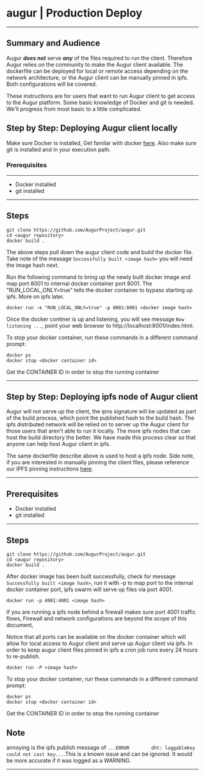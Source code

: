 # augur | Production Deploy

---
## Summary and Audience

Augur **_does not_** serve **_any_** of the files required to run the client. Therefore Augur relies on the community to make the Augur client available. The dockerfile can be deployed for local or remote access depending on the network architecture, or the Augur client can be manually pinned in ipfs. Both configurations will be covered.

These instructions are for users that want to run Augur client to get access to the Augur platform. Some basic knowledge of Docker and git is needed. We'll progress from most basic to a little complicated.

## Step by Step: Deploying Augur client locally

Make sure Docker is installed, Get familar with docker [here](https://docs.docker.com/docker-hub/official_repos/).
Also make sure git is installed and in your execution path.

### Prerequisites
---
* Docker installed
* git installed
---
## Steps

    git clone https://github.com/AugurProject/augur.git
    cd <augur repository>
    docker build .

The above steps pull down the augur client code and build the docker file. Take note of the message `Successfully built <image hash>` you will need the image hash next.

Run the following command to bring up the newly built docker image and map port 8001 to internal docker container port 8001. The "RUN_LOCAL_ONLY=true" tells the docker container to bypass starting up ipfs. More on ipfs later.

    docker run -e "RUN_LOCAL_ONLY=true" -p 8001:8001 <docker image hash>

Once the docker continer is up and listening, you will see message `Now listening ...`, point your web browser to http://localhost:8001/index.html.

To stop your docker container, run these commands in a different command prompt:

    docker ps
    docker stop <docker container id>

Get the CONTAINER ID in order to stop the running container

---


## Step by Step: Deploying ipfs node of Augur client

Augur will not serve up the client, the ipns signature will be updated as part of the build process, which point the published hash to the build hash. The ipfs distributed network will be relied on to server up the Augur client for those users that aren't able to run it locally. The more ipfs nodes that can host the build directory the better. We have made this process clear so that anyone can help host Augur client in ipfs.

The same dockerfile describe above is used to host a ipfs node. Side note, if you are interested in manually pinning the client files, please reference our IPFS pinning instructions [here](./ipfs-configuration.md).

---

## Prerequisites

* Docker installed
* git installed

---

## Steps

    git clone https://github.com/AugurProject/augur.git
    cd <augur repository>
    docker build .

After docker image has been built successfully, check for message `Successfully built <image hash>`, run it with -p to map port to the internal docker container port, ipfs swarm will serve up files via port 4001.

    docker run -p 4001:4001 <image hash>

If you are running a ipfs node behind a firewall makes sure port 4001 traffic flows, Firewall and network configurations are beyond the scope of this document, 


Notice that all ports can be available on the docker container which will allow for local access to Augur client and serve up Augur client via ipfs. In order to keep augur client files pinned in ipfs a cron job runs every 24 hours to re-publish. 

    docker run -P <image hash>

To stop your docker container, run these commands in a different command prompt:

    docker ps
    docker stop <docker container id>

Get the CONTAINER ID in order to stop the running container

## Note

annoying is the ipfs publish message of `...ERROR        dht: loggableKey could not cast key...`.This is a known issue and can be ignored. It would be more accurate if it was logged as a WARNING.

---
